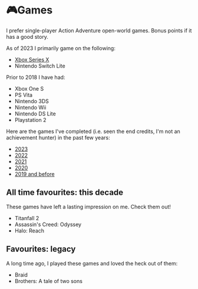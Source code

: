 # 🎮Games

I prefer single-player Action Adventure open-world games. Bonus points if it has
a good story.

As of 2023 I primarily game on the following:

- [Xbox Series X](xbox.md)
- Nintendo Switch Lite

Prior to 2018 I have had:

- Xbox One S
- PS Vita
- Nintendo 3DS
- Nintendo Wii
- Nintendo DS Lite
- Playstation 2

Here are the games I've completed (i.e. seen the end credits, I'm not an
achievement hunter) in the past few years:

- [2023](2023.md)
- [2022](2022.md)
- [2021](2021.md)
- [2020](2020.md)
- [2019 and before](2019-and-before.md)

## All time favourites: this decade

These games have left a lasting impression on me. Check them out!

- Titanfall 2
- Assassin's Creed: Odyssey
- Halo: Reach

## Favourites: legacy

A long time ago, I played these games and loved the heck out of them:

- Braid
- Brothers: A tale of two sons
